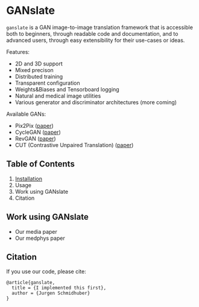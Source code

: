 # GANslate

`ganslate` is a GAN image-to-image translation framework that is accessible both to beginners, through readable code and documentation, and to advanced users, through easy extensibility for their use-cases or ideas. 

Features:

- 2D and 3D support
- Mixed precison
- Distributed training
- Transparent configuration
- Weights&Biases and Tensorboard logging
- Natural and medical image utilities
- Various generator and discriminator architectures (more coming)

Available GANs:

- Pix2Pix ([paper](https://www.google.com/search?q=pix2pix+paper&oq=pix2pix+paper&aqs=chrome.0.0l2j0i22i30l2j0i10i22i30.3304j0j7&sourceid=chrome&ie=UTF-8))
- CycleGAN ([paper](https://arxiv.org/abs/1703.10593))
- RevGAN ([paper](https://arxiv.org/abs/1902.02729))
- CUT (Contrastive Unpaired Translation) ([paper](https://arxiv.org/abs/2007.15651))

## Table of Contents

1. [Installation](installation.md)
2. Usage
3. Work using GANslate
4. Citation

## Work using GANslate

- Our media paper
- Our medphys paper

## Citation

If you use our code, please cite:

```text
@article{ganslate,
  title = {I implemented this first},
  author = {Jurgen Schmidhuber}
}
```